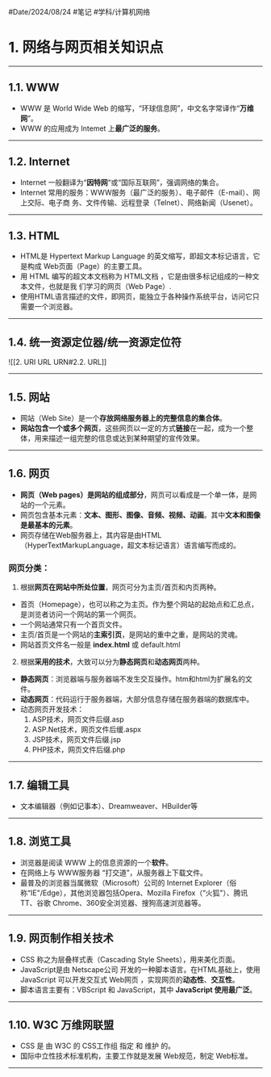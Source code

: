 #Date/2024/08/24 #笔记 #学科/计算机网络 

# 1. 网络与网页相关知识点
---
## 1.1. WWW
- WWW 是 World Wide Web 的缩写，“环球信息网”，中文名字常译作“**万维网**”。
- WWW 的应用成为 Intemet 上**最广泛的服务**。

---
## 1.2. Internet
- Internet 一般翻译为“**因特网**“或“国际互联网”，强调网络的集合。
- Internet 常用的服务：WWW服务（最广泛的服务）、电子邮件（E-mail）、网上交际、电子商
务、文件传输、远程登录（Telnet）、网络新闻（Usenet）。

---
## 1.3. HTML
- HTML是 Hypertext Markup Language 的英文缩写，即超文本标记语言，它是构成 Web页面（Page）的主要工具。
- 用 HTML 编写的超文本文档称为 HTML文档 ，它是由很多标记组成的一种文本文件，也就是我
们学习的网页（Web Page）.
- 使用HTML语言描述的文件，即网页，能独立于各种操作系统平台，访问它只需要一个浏览器。

---
## 1.4. 统一资源定位器/统一资源定位符

![[2. URI URL URN#2.2. URL]]

---
## 1.5. 网站
- 网站（Web Site）是一个**存放网络服务器上的完整信息的集合体**。
- **网站包含一个或多个网页**，这些网页以一定的方式**链接**在一起，成为一个整体，用来描述一组完整的信息或达到某种期望的宣传效果。

---
## 1.6. 网页
- **网页（Web pages）是网站的组成部分**，网页可以看成是一个单一体，是网站的一个元素。
- 网页包含基本元素：**文本、图形、图像、音频、视频、动画**。其中**文本和图像是最基本的元素**。
- 网页存储在Web服务器上，其内容是由HTML（HyperTextMarkupLanguage，超文本标记语言）语言编写而成的。

### 网页分类：
1. 根据**网页在网站中所处位置**，网页可分为主页/首页和内页两种。
- 首页（Homepage），也可以称之为主页。作为整个网站的起始点和汇总点，是浏览者访问一个网站的第一个网页。
- 一个网站通常只有一个首页文件。
- 主页/首页是一个网站的**主索引页**，是网站的重中之重，是网站的灵魂。
- 网站首页文件名一般是 **index.html** 或 default.html
2. 根据**采用的技术**，大致可以分为**静态网页**和**动态网页**两种。
- **静态网页**：浏览器端与服务器端不发生交互操作。htm和html为扩展名的文件。
- **动态网页**：代码运行于服务器端，大部分信息存储在服务器端的数据库中。
- 动态网页开发技术：
	1. ASP技术，网页文件后缀.asp
	2. ASP.Net技术，网页文件后缓.aspx
	3. JSP技术，网页文件后缀.jsp
	4. PHP技术，网页文件后缀.php

---
## 1.7. 编辑工具
- 文本编辑器（例如记事本）、Dreamweaver、HBuilder等

---
## 1.8. 浏览工具
- 浏览器是阅读 WWW 上的信息资源的一个**软件**。
- 在网络上与 WWW服务器 “打交道”，从服务器上下载文件。
- 最普及的浏览器当属微软（Microsoft）公司的 Internet Explorer（俗称“IE"/Edge），其他浏览器包括Opera、Mozilla Firefox（“火狐"）、腾讯 TT、谷歌 Chrome、360安全浏览器、搜狗高速浏览器等。

---
## 1.9. 网页制作相关技术
- CSS 称之为层叠样式表（Cascading Style Sheets），用来美化页面。
- JavaScript是由 Netscape公司 开发的一种脚本语言。在HTML基础上，使用 JavaScript 可以开发交互式 Web网页 ，实现网页的**动态性**、**交互性**。
- 脚本语言主要有：VBScript 和 JavaScript，其中 **JavaScript 使用最广泛**。

---
## 1.10. W3C 万维网联盟
- CSS 是 由 W3C 的 CSS工作组 指定 和 维护 的。
- 国际中立性技术标准机构，主要工作就是发展 Web规范，制定 Web标准。

---
